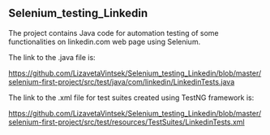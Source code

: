 ## Selenium_testing_Linkedin

The project contains Java code for automation testing of some functionalities on linkedin.com web page using Selenium.

The link to the .java file is:

https://github.com/LizavetaVintsek/Selenium_testing_Linkedin/blob/master/selenium-first-project/src/test/java/com/linkedin/LinkedinTests.java

The link to the .xml file for test suites created using TestNG framework is:

https://github.com/LizavetaVintsek/Selenium_testing_Linkedin/blob/master/selenium-first-project/src/test/resources/TestSuites/LinkedinTests.xml
